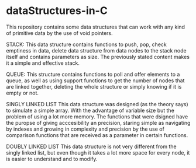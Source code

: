 # dataStructures-in-C
This repository contains some data structures that can work with any kind of primitive data by the use of void pointers.

STACK:
This data structure contains functions to push, pop, check emptiness in data, delete data structure from data nodes to the stack node itself and contains parameters as size. 
The previously stated content makes it a simple and effective stack.

QUEUE:
This structure contains functions to poll and offer elements to a queue, as well as using support functions to get the number of nodes that are linked together, deleting the whole structure or simply knowing if it is empty or not.

SINGLY LINKED LIST
This data structure was designed (as the theory says) to simulate a simple array. With the advantage of variable size but the problem of using a lot more memory. The functions that were dsigned have the puropse of giving acccesibility an precision, staring simple as navigating by indexes and growing in complexity and precision by the use of comparison functions that are received as a parameter in certain functions.

DOUBLY LINKED LIST
This data structure is not very different from the singly linked list, but even though it takes a lot more space for every node, it is easier to understand and to modify.

